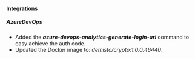 
#### Integrations
##### AzureDevOps
- Added the ***azure-devops-analytics-generate-login-url*** command to easy achieve the auth code.
- Updated the Docker image to: *demisto/crypto:1.0.0.46440*.
